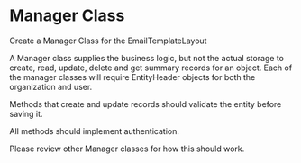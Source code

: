# Manager Class
Create a Manager Class for the EmailTemplateLayout

A Manager class supplies the business logic, but not the actual storage to create, read, update, delete and get summary records for an object.  Each of the manager classes will require EntityHeader objects for both the organization and user.

Methods that create and update records should validate the entity before saving it.

All methods should implement authentication.

Please review other Manager classes for how this should work.